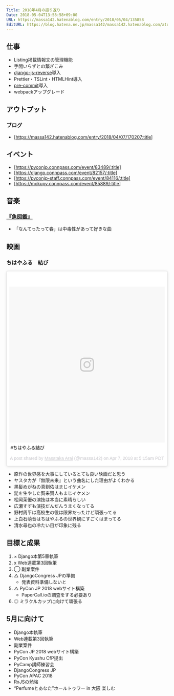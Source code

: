 ```yaml
---
Title: 2018年4月の振り返り
Date: 2018-05-04T13:58:58+09:00
URL: https://massa142.hatenablog.com/entry/2018/05/04/135858
EditURL: https://blog.hatena.ne.jp/massa142/massa142.hatenablog.com/atom/entry/17391345971641364335
---
```


## 仕事
+ Listing掲載情報文の管理機能
+ 手間いらずとの繋ぎこみ
+ [django-js-reverse](https://github.com/ierror/django-js-reverse)導入
+ Prettier・TSLint・HTMLHint導入
+ [pre-commit](https://github.com/pre-commit/pre-commit)導入
+ webpackアップグレード

## アウトプット
### ブログ
* [https://massa142.hatenablog.com/entry/2018/04/07/170207:title]


## イベント
+ [https://pyconjp.connpass.com/event/83489/:title]
+ [https://django.connpass.com/event/82157/:title]
+ [https://pyconjp-staff.connpass.com/event/84116/:title]
+ [https://mokupy.connpass.com/event/85889/:title]


## 音楽
### [『魚図鑑』](https://amzn.to/2FFpzPG)

+ 「なんてったって春」は中毒性があって好きな曲

## 映画
### ちはやふる　結び
<blockquote class="instagram-media" data-instgrm-captioned data-instgrm-permalink="https://www.instagram.com/p/BhRNTR1gTRD/" data-instgrm-version="8" style=" background:#FFF; border:0; border-radius:3px; box-shadow:0 0 1px 0 rgba(0,0,0,0.5),0 1px 10px 0 rgba(0,0,0,0.15); margin: 1px; max-width:658px; padding:0; width:99.375%; width:-webkit-calc(100% - 2px); width:calc(100% - 2px);"><div style="padding:8px;"> <div style=" background:#F8F8F8; line-height:0; margin-top:40px; padding:50.0% 0; text-align:center; width:100%;"> <div style=" background:url(data:image/png;base64,iVBORw0KGgoAAAANSUhEUgAAACwAAAAsCAMAAAApWqozAAAABGdBTUEAALGPC/xhBQAAAAFzUkdCAK7OHOkAAAAMUExURczMzPf399fX1+bm5mzY9AMAAADiSURBVDjLvZXbEsMgCES5/P8/t9FuRVCRmU73JWlzosgSIIZURCjo/ad+EQJJB4Hv8BFt+IDpQoCx1wjOSBFhh2XssxEIYn3ulI/6MNReE07UIWJEv8UEOWDS88LY97kqyTliJKKtuYBbruAyVh5wOHiXmpi5we58Ek028czwyuQdLKPG1Bkb4NnM+VeAnfHqn1k4+GPT6uGQcvu2h2OVuIf/gWUFyy8OWEpdyZSa3aVCqpVoVvzZZ2VTnn2wU8qzVjDDetO90GSy9mVLqtgYSy231MxrY6I2gGqjrTY0L8fxCxfCBbhWrsYYAAAAAElFTkSuQmCC); display:block; height:44px; margin:0 auto -44px; position:relative; top:-22px; width:44px;"></div></div> <p style=" margin:8px 0 0 0; padding:0 4px;"> <a href="https://www.instagram.com/p/BhRNTR1gTRD/" style=" color:#000; font-family:Arial,sans-serif; font-size:14px; font-style:normal; font-weight:normal; line-height:17px; text-decoration:none; word-wrap:break-word;" target="_blank">#ちはやふる結び</a></p> <p style=" color:#c9c8cd; font-family:Arial,sans-serif; font-size:14px; line-height:17px; margin-bottom:0; margin-top:8px; overflow:hidden; padding:8px 0 7px; text-align:center; text-overflow:ellipsis; white-space:nowrap;">A post shared by <a href="https://www.instagram.com/massa142/" style=" color:#c9c8cd; font-family:Arial,sans-serif; font-size:14px; font-style:normal; font-weight:normal; line-height:17px;" target="_blank"> Masataka Arai</a> (@massa142) on <time style=" font-family:Arial,sans-serif; font-size:14px; line-height:17px;" datetime="2018-04-07T12:15:34+00:00">Apr 7, 2018 at 5:15am PDT</time></p></div></blockquote> <script async defer src="//www.instagram.com/embed.js"></script>

+ 原作の世界感を大事にしているとても良い映画だと思う
+ ヤスタカが『無限未来』という曲名にした理由がよくわかる
+ 黒髪めがねの真剣佑はまじイケメン
+ 髭を生やした賀来賢人もまじイケメン
+ 松岡茉優の演技は本当に素晴らしい
+ 広瀬すずも演技だんだんうまくなってる
+ 野村周平は高校生の役は限界だったけど頑張ってる
+ 上白石萌音はちはやふるの世界観にすごくはまってる
+ 清水尋也の冷たい目が印象に残る

## 目標と成果
1. × Django本第5章執筆
1. x Web連載第3回執筆
1. ◯ 副業案件
1. △ DjangoCongress JPの準備
   + 発表資料準備しないと
1. △ PyCon JP 2018 webサイト構築
   + PaperCall.ioの調査をする必要あり
1. ◎ ミラクルカップに向けて頑張る

## 5月に向けて
+ Django本執筆
+ Web連載第3回執筆
+ 副業案件
+ PyCon JP 2018 webサイト構築
+ PyCon Kyushu CfP提出
+ PyCamp講師練習会
+ DjangoCongress JP
+ PyCon APAC 2018
+ RxJSの勉強
+ “Perfumeとあなた”ホールトゥワー in 大阪 楽しむ
